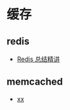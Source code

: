 # 缓存
 
## redis
* [Redis 总结精讲](https://blog.csdn.net/hjm4702192/article/details/80518856)

## memcached
* [xx](xx)
